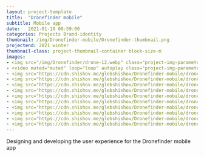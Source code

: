 ```yaml
---
layout: project-template
title:  "Dronefinder mobile"
subtitle: Mobile app
date:   2021-01-10 00:59:00
categories: Projects Brand-identity
thumbnail: /img/Dronefinder-mobile/Dronefinder-thumbnail.png
projectend: 2021 winter
thumbnail-class: project-thumbnail-container block-size-m
images:
- <img src="/img/Dronefinder/drone-12.webp" class="project-img-parameters img-size-full" alt="Dronefinder-2">
- <video muted="muted" loop="loop" autoplay class="project-img-parameters img-size-tri"> <source src="https://cdn.shishov.me/glebshishov/Dronefinder/drone-anim-fly.webm"></video>
- <img src="https://cdn.shishov.me/glebshishov/Dronefinder-mobile/drone-mobile-1.webp" class="project-img-parameters img-size-full" alt="drone-mobile-1">
- <img src="https://cdn.shishov.me/glebshishov/Dronefinder-mobile/drone-mobile-2.png" class="project-img-parameters img-size-full" alt="drone-mobile-2">
- <img src="https://cdn.shishov.me/glebshishov/Dronefinder-mobile/drone-mobile-3.webp" class="project-img-parameters img-size-full" alt="drone-mobile-3">
- <img src="https://cdn.shishov.me/glebshishov/Dronefinder-mobile/drone-mobile-4.webp" class="project-img-parameters img-size-full" alt="drone-mobile-4">
- <img src="https://cdn.shishov.me/glebshishov/Dronefinder-mobile/drone-mobile-5.webp" class="project-img-parameters img-size-full" alt="drone-mobile-5">
- <img src="https://cdn.shishov.me/glebshishov/Dronefinder-mobile/drone-mobile-6.png" class="project-img-parameters img-size-full" alt="drone-mobile-6">
- <img src="https://cdn.shishov.me/glebshishov/Dronefinder-mobile/drone-mobile-7.png" class="project-img-parameters img-size-full" alt="drone-mobile-7">
- <img src="https://cdn.shishov.me/glebshishov/Dronefinder-mobile/drone-mobile-8.png" class="project-img-parameters img-size-full" alt="drone-mobile-8">
- <img src="https://cdn.shishov.me/glebshishov/Dronefinder-mobile/drone-mobile-9.png" class="project-img-parameters img-size-full" alt="drone-mobile-9">
- <img src="https://cdn.shishov.me/glebshishov/Dronefinder-mobile/drone-mobile-10.png" class="project-img-parameters img-size-full" alt="drone-mobile-10">
---
```

Designing and developing the user experience for the Dronefinder mobile app